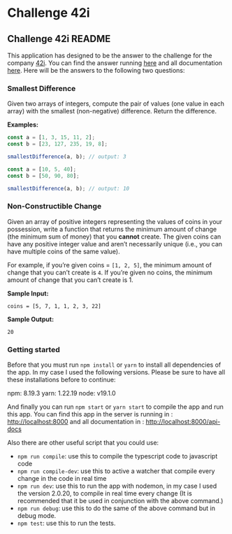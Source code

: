 # Challenge 42i

## Challenge 42i README

This application has designed to be the answer to the challenge for the company [42i](https://42i.co/). You can find the answer running [here](https://challenge-42i-production.up.railway.app/) and all documentation [here](https://challenge-42i-production.up.railway.app/api-docs/). Here will be the answers to the following two questions:

### Smallest Difference

Given two arrays of integers, compute the pair of values (one value in each array) with the smallest (non-negative) difference. Return the difference.

**Examples:**

```javascript
const a = [1, 3, 15, 11, 2];
const b = [23, 127, 235, 19, 8];

smallestDifference(a, b); // output: 3

const a = [10, 5, 40];
const b = [50, 90, 80];

smallestDifference(a, b); // output: 10
```

### Non-Constructible Change

Given an array of positive integers representing the values of coins in your possession, write a function that returns the minimum amount of change (the minimum sum of money) that you **cannot** create. The given coins can have any positive integer value and aren’t necessarily unique (i.e., you can have multiple coins of the same value).

For example, if you’re given coins = `[1, 2, 5]`, the minimum amount of change that you can’t create is `4`. If you’re given no coins, the minimum amount of change that you can’t create is 1.

**Sample Input:**

`coins = [5, 7, 1, 1, 2, 3, 22]`

**Sample Output:**

`20`

### Getting started

Before that you must run `npm install` or `yarn` to install all dependencies of the app. In my case I used the following versions. Please be sure to have all these installations before to continue:

npm: 8.19.3
yarn: 1.22.19
node: v19.1.0

And finally you can run `npm start` or `yarn start` to compile the app and run this app. You can find this app in the server is running in : <http://localhost:8000> and all documentation in : <http://localhost:8000/api-docs>

Also there are other useful script that you could use:

- `npm run compile`: use this to compile the typescript code to javascript code
- `npm run compile-dev`: use this to active a watcher that compile every change in the code in real time
- `npm run dev`: use this to run the app with nodemon, in my case I used the version 2.0.20, to compile in real time every change (It is recommended that it be used in conjunction with the above command.)
- `npm run debug`: use this to do the same of the above command but in debug mode.
- `npm test`: use this to run the tests.
